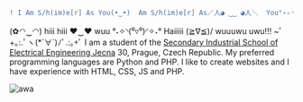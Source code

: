 ```diff 
! I Am S/h(im)e[r] As You(•‿•)  Am S/h(im)e[r] As／人◕ ‿‿ ◕人＼  You°˖✧◝(⁰▿⁰)◜✧˖°  Are Me and We ヘ(^o^ヘ) Am I and I Are All Our Together(/^▽^)/ 
```
(✿◠‿◠)  hiii hiii ♥‿♥  wuu °˖✧◝(⁰▿⁰)◜✧˖°  Haiiiii (≧∇≦)/  wuuuwu uwu!!!  ~ﾟ +｡:.ﾟヽ(*´∀`)ﾉﾟ.:｡+ﾟ 
I am a student of the [Secondary Industrial School of Electrical Engineering Jecna](https://www.spsejecna.cz/) 30, Prague, Czech Republic.
My preferred programming languages are Python and PHP.
I like to create websites and I have experience with HTML, CSS, JS and PHP.


![awa](https://user-images.githubusercontent.com/77515050/230142564-d16e17bb-8331-4ab8-ac12-c7c12afb72c3.gif)


